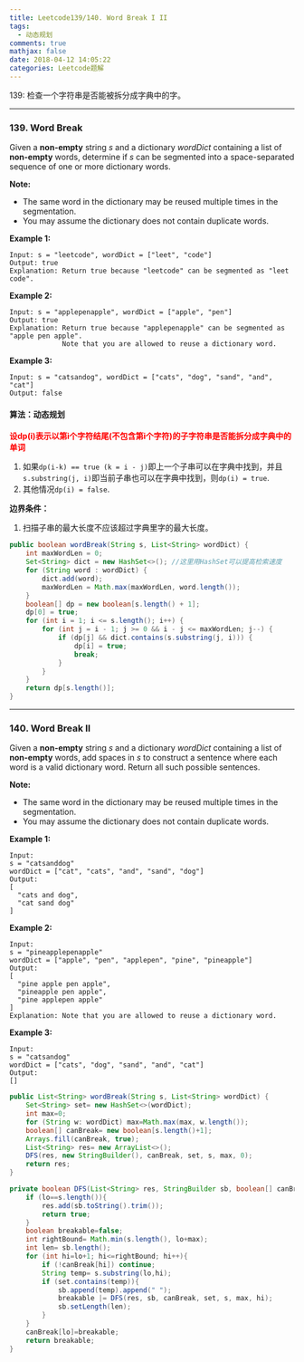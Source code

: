 ```yaml
---
title: Leetcode139/140. Word Break I II
tags:
  - 动态规划
comments: true
mathjax: false
date: 2018-04-12 14:05:22
categories: Leetcode题解
---
```


139: 检查一个字符串是否能被拆分成字典中的字。

<!-- more -->

---

### 139. Word Break

Given a **non-empty** string *s* and a dictionary *wordDict* containing a list of **non-empty** words, determine if *s* can be segmented into a space-separated sequence of one or more dictionary words.

**Note:**

- The same word in the dictionary may be reused multiple times in the segmentation.
- You may assume the dictionary does not contain duplicate words.

**Example 1:**

```
Input: s = "leetcode", wordDict = ["leet", "code"]
Output: true
Explanation: Return true because "leetcode" can be segmented as "leet code".
```

**Example 2:**

```
Input: s = "applepenapple", wordDict = ["apple", "pen"]
Output: true
Explanation: Return true because "applepenapple" can be segmented as "apple pen apple".
             Note that you are allowed to reuse a dictionary word.
```

**Example 3:**

```
Input: s = "catsandog", wordDict = ["cats", "dog", "sand", "and", "cat"]
Output: false
```

 

#### 算法：动态规划

<font color=red>**设dp(i)表示以第i个字符结尾(不包含第i个字符)的子字符串是否能拆分成字典中的单词**</font>

1. 如果`dp(i-k) == true (k = i - j)`即上一个子串可以在字典中找到，并且`s.substring(j, i)`即当前子串也可以在字典中找到，则`dp(i) = true`.
2. 其他情况`dp(i) = false`.

**边界条件：**

1. 扫描子串的最大长度不应该超过字典里字的最大长度。

```java
public boolean wordBreak(String s, List<String> wordDict) {
    int maxWordLen = 0;
    Set<String> dict = new HashSet<>(); //这里用HashSet可以提高检索速度
    for (String word : wordDict) {
        dict.add(word);
        maxWordLen = Math.max(maxWordLen, word.length());
    }
    boolean[] dp = new boolean[s.length() + 1];
    dp[0] = true;
    for (int i = 1; i <= s.length(); i++) {
        for (int j = i - 1; j >= 0 && i - j <= maxWordLen; j--) {
            if (dp[j] && dict.contains(s.substring(j, i))) {
                dp[i] = true;
                break;
            }
        }
    }        
    return dp[s.length()];
}
```

---

### 140. Word Break II

Given a **non-empty** string *s* and a dictionary *wordDict* containing a list of **non-empty** words, add spaces in *s* to construct a sentence where each word is a valid dictionary word. Return all such possible sentences.

**Note:**

- The same word in the dictionary may be reused multiple times in the segmentation.
- You may assume the dictionary does not contain duplicate words.

**Example 1:**

```
Input:
s = "catsanddog"
wordDict = ["cat", "cats", "and", "sand", "dog"]
Output:
[
  "cats and dog",
  "cat sand dog"
]
```

**Example 2:**

```
Input:
s = "pineapplepenapple"
wordDict = ["apple", "pen", "applepen", "pine", "pineapple"]
Output:
[
  "pine apple pen apple",
  "pineapple pen apple",
  "pine applepen apple"
]
Explanation: Note that you are allowed to reuse a dictionary word.
```

**Example 3:**

```
Input:
s = "catsandog"
wordDict = ["cats", "dog", "sand", "and", "cat"]
Output:
[]
```

 



```java
public List<String> wordBreak(String s, List<String> wordDict) {
    Set<String> set= new HashSet<>(wordDict);
    int max=0;
    for (String w: wordDict) max=Math.max(max, w.length());
    boolean[] canBreak= new boolean[s.length()+1];
    Arrays.fill(canBreak, true);
    List<String> res= new ArrayList<>();
    DFS(res, new StringBuilder(), canBreak, set, s, max, 0);
    return res;
}

private boolean DFS(List<String> res, StringBuilder sb, boolean[] canBreak, Set<String> set, String s, int max, int lo){
    if (lo==s.length()){
        res.add(sb.toString().trim());
        return true;
    }
    boolean breakable=false;
    int rightBound= Math.min(s.length(), lo+max);
    int len= sb.length();
    for (int hi=lo+1; hi<=rightBound; hi++){
        if (!canBreak[hi]) continue;
        String temp= s.substring(lo,hi);
        if (set.contains(temp)){
            sb.append(temp).append(" ");
            breakable |= DFS(res, sb, canBreak, set, s, max, hi);
            sb.setLength(len);
        }
    }
    canBreak[lo]=breakable;
    return breakable;
}
```

